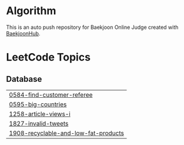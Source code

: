 # Algorithm
This is an auto push repository for Baekjoon Online Judge created with [BaekjoonHub](https://github.com/BaekjoonHub/BaekjoonHub).

<!---LeetCode Topics Start-->
# LeetCode Topics
## Database
|  |
| ------- |
| [0584-find-customer-referee](https://github.com/DudeKYH/Algorithm/tree/master/0584-find-customer-referee) |
| [0595-big-countries](https://github.com/DudeKYH/Algorithm/tree/master/0595-big-countries) |
| [1258-article-views-i](https://github.com/DudeKYH/Algorithm/tree/master/1258-article-views-i) |
| [1827-invalid-tweets](https://github.com/DudeKYH/Algorithm/tree/master/1827-invalid-tweets) |
| [1908-recyclable-and-low-fat-products](https://github.com/DudeKYH/Algorithm/tree/master/1908-recyclable-and-low-fat-products) |
<!---LeetCode Topics End-->